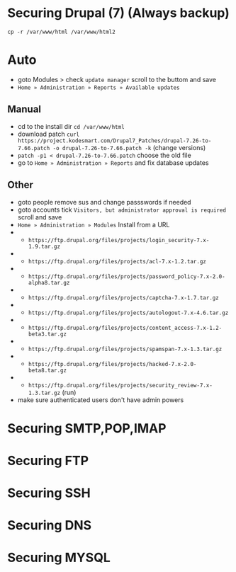 # Securing Drupal (7) (Always backup)
`cp -r /var/www/html /var/www/html2`
# Auto 

* goto Modules > check `update manager` scroll to the buttom and save
* `Home » Administration » Reports » Available updates`

## Manual 
* cd to the install dir `cd /var/www/html`
* download patch `curl https://project.kodesmart.com/Drupal7_Patches/drupal-7.26-to-7.66.patch -o drupal-7.26-to-7.66.patch -k` (change versions)
* `patch -p1 < drupal-7.26-to-7.66.patch` choose the old file
* go to `Home » Administration » Reports` and fix database updates

## Other

* goto people remove sus and change passswords if needed
* goto accounts tick `Visitors, but administrator approval is required` scroll and save
* `Home » Administration » Modules` Install from a URL
* * `https://ftp.drupal.org/files/projects/login_security-7.x-1.9.tar.gz`
* * `https://ftp.drupal.org/files/projects/acl-7.x-1.2.tar.gz`
* * `https://ftp.drupal.org/files/projects/password_policy-7.x-2.0-alpha8.tar.gz`
* * `https://ftp.drupal.org/files/projects/captcha-7.x-1.7.tar.gz`
* * `https://ftp.drupal.org/files/projects/autologout-7.x-4.6.tar.gz`
* * `https://ftp.drupal.org/files/projects/content_access-7.x-1.2-beta3.tar.gz`
* * `https://ftp.drupal.org/files/projects/spamspan-7.x-1.3.tar.gz`
* * `https://ftp.drupal.org/files/projects/hacked-7.x-2.0-beta8.tar.gz`
* * `https://ftp.drupal.org/files/projects/security_review-7.x-1.3.tar.gz` (run)
* make sure authenticated users don't have admin powers 

# Securing SMTP,POP,IMAP

# Securing FTP

# Securing SSH

# Securing DNS

# Securing MYSQL
